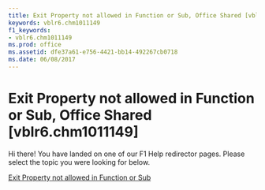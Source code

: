 ```yaml
---
title: Exit Property not allowed in Function or Sub, Office Shared [vblr6.chm1011149]
keywords: vblr6.chm1011149
f1_keywords:
- vblr6.chm1011149
ms.prod: office
ms.assetid: dfe37a61-e756-4421-bb14-492267cb0718
ms.date: 06/08/2017
---
```



# Exit Property not allowed in Function or Sub, Office Shared [vblr6.chm1011149]

Hi there! You have landed on one of our F1 Help redirector pages. Please select the topic you were looking for below.

[Exit Property not allowed in Function or Sub](http://msdn.microsoft.com/library/1fcbbb45-fd99-1d88-3840-ade4f4d66606%28Office.15%29.aspx)

